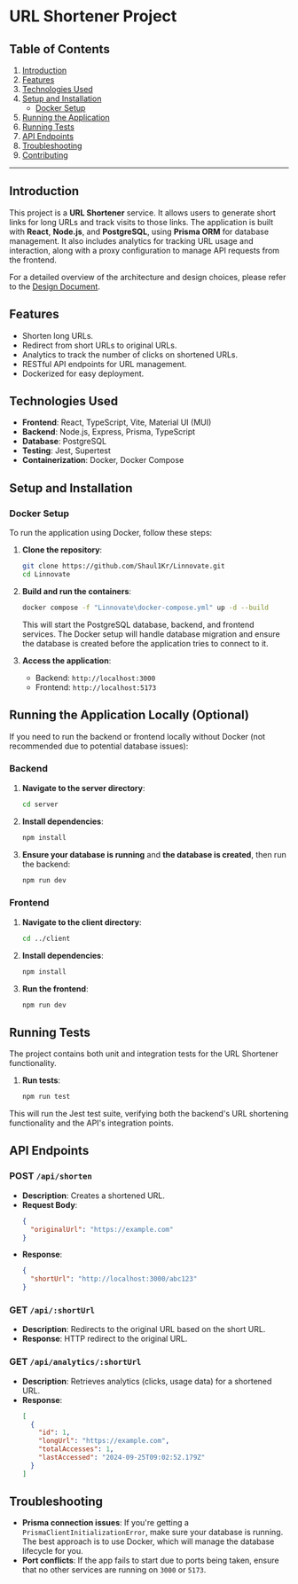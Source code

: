 # URL Shortener Project

## Table of Contents

1. [Introduction](#introduction)
2. [Features](#features)
3. [Technologies Used](#technologies-used)
4. [Setup and Installation](#setup-and-installation)
   - [Docker Setup](#docker-setup)
5. [Running the Application](#running-the-application)
6. [Running Tests](#running-tests)
7. [API Endpoints](#api-endpoints)
8. [Troubleshooting](#troubleshooting)
9. [Contributing](#contributing)

---

## Introduction

This project is a **URL Shortener** service. It allows users to generate short links for long URLs and track visits to those links. The application is built with **React**, **Node.js**, and **PostgreSQL**, using **Prisma ORM** for database management. It also includes analytics for tracking URL usage and interaction, along with a proxy configuration to manage API requests from the frontend.

For a detailed overview of the architecture and design choices, please refer to the [Design Document](./DESIGN.md).

## Features

- Shorten long URLs.
- Redirect from short URLs to original URLs.
- Analytics to track the number of clicks on shortened URLs.
- RESTful API endpoints for URL management.
- Dockerized for easy deployment.

## Technologies Used

- **Frontend**: React, TypeScript, Vite, Material UI (MUI)
- **Backend**: Node.js, Express, Prisma, TypeScript
- **Database**: PostgreSQL
- **Testing**: Jest, Supertest
- **Containerization**: Docker, Docker Compose

## Setup and Installation

### Docker Setup

To run the application using Docker, follow these steps:

1. **Clone the repository**:

   ```bash
   git clone https://github.com/Shaul1Kr/Linnovate.git
   cd Linnovate
   ```

2. **Build and run the containers**:

   ```bash
   docker compose -f "Linnovate\docker-compose.yml" up -d --build
   ```

   This will start the PostgreSQL database, backend, and frontend services. The Docker setup will handle database migration and ensure the database is created before the application tries to connect to it.

3. **Access the application**:
   - Backend: `http://localhost:3000`
   - Frontend: `http://localhost:5173`

## Running the Application Locally (Optional)

If you need to run the backend or frontend locally without Docker (not recommended due to potential database issues):

### Backend

1. **Navigate to the server directory**:

   ```bash
   cd server
   ```

2. **Install dependencies**:

   ```bash
   npm install
   ```

3. **Ensure your database is running** and **the database is created**, then run the backend:
   ```bash
   npm run dev
   ```

### Frontend

1. **Navigate to the client directory**:

   ```bash
   cd ../client
   ```

2. **Install dependencies**:

   ```bash
   npm install
   ```

3. **Run the frontend**:
   ```bash
   npm run dev
   ```

## Running Tests

The project contains both unit and integration tests for the URL Shortener functionality.

1. **Run tests**:

   ```bash
   npm run test
   ```

This will run the Jest test suite, verifying both the backend's URL shortening functionality and the API's integration points.

## API Endpoints

### POST `/api/shorten`

- **Description**: Creates a shortened URL.
- **Request Body**:
  ```json
  {
    "originalUrl": "https://example.com"
  }
  ```
- **Response**:
  ```json
  {
    "shortUrl": "http://localhost:3000/abc123"
  }
  ```

### GET `/api/:shortUrl`

- **Description**: Redirects to the original URL based on the short URL.
- **Response**: HTTP redirect to the original URL.

### GET `/api/analytics/:shortUrl`

- **Description**: Retrieves analytics (clicks, usage data) for a shortened URL.
- **Response**:
  ```json
  [
    {
      "id": 1,
      "longUrl": "https://example.com",
      "totalAccesses": 1,
      "lastAccessed": "2024-09-25T09:02:52.179Z"
    }
  ]
  ```

## Troubleshooting

- **Prisma connection issues**: If you're getting a `PrismaClientInitializationError`, make sure your database is running. The best approach is to use Docker, which will manage the database lifecycle for you.
- **Port conflicts**: If the app fails to start due to ports being taken, ensure that no other services are running on `3000` or `5173`.
